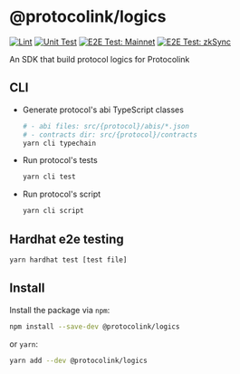 # @protocolink/logics

[![Lint](https://github.com/dinngo/protocolink-logics/actions/workflows/lint.yml/badge.svg)](https://github.com/dinngo/protocolink-logics/actions/workflows/lint.yml)
[![Unit Test](https://github.com/dinngo/protocolink-logics/actions/workflows/unit-test.yml/badge.svg)](https://github.com/dinngo/protocolink-logics/actions/workflows/unit-test.yml)
[![E2E Test: Mainnet](https://github.com/dinngo/protocolink-logics/actions/workflows/e2e-test-mainnet.yml/badge.svg)](https://github.com/dinngo/protocolink-logics/actions/workflows/e2e-test-mainnet.yml)
[![E2E Test: zkSync](https://github.com/dinngo/protocolink-logics/actions/workflows/e2e-test-zksync.yml/badge.svg)](https://github.com/dinngo/protocolink-logics/actions/workflows/e2e-test-zksync.yml)

An SDK that build protocol logics for Protocolink

## CLI

- Generate protocol's abi TypeScript classes

  ```sh
  # - abi files: src/{protocol}/abis/*.json
  # - contracts dir: src/{protocol}/contracts
  yarn cli typechain
  ```

- Run protocol's tests

  ```sh
  yarn cli test
  ```

- Run protocol's script

  ```sh
  yarn cli script
  ```

## Hardhat e2e testing

```sh
yarn hardhat test [test file]
```

## Install

Install the package via `npm`:

```sh
npm install --save-dev @protocolink/logics
```

or `yarn`:

```sh
yarn add --dev @protocolink/logics
```

